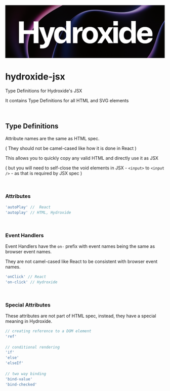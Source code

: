 <img src="https://github.com/hydroxide-js/hydroxide/raw/main/docs/hx.png" />

# hydroxide-jsx

Type Definitions for Hydroxide's JSX

It contains Type Definitions for all HTML and SVG elements

<br/>

## Type Definitions

Attribute names are the same as HTML spec.

( They should not be camel-cased like how it is done in React )

This allows you to quickly copy any valid HTML and directly use it as JSX

( but you will need to self-close the void elements in JSX - `<input>` to `<input />` - as that is required by JSX spec )

<br/>

### Attributes

```javascript
'autoPlay' //  React
'autoplay' // HTML, Hydroxide
```

<br/>

### Event Handlers

Event Handlers have the `on-` prefix with event names being the same as browser event names.

They are not camel-cased like React to be consistent with browser event names.

```javascript
'onClick' // React
'on-click' // Hydroxide
```

<br/>

### Special Attributes

These attributes are not part of HTML spec, instead, they have a special meaning in Hydroxide.

```javascript
// creating reference to a DOM element
'ref'

// conditional rendering
'if'
'else'
'elseIf'

// two way binding
'bind-value'
'bind-checked'
```
